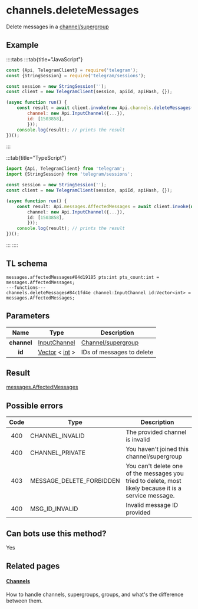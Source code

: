 # channels.deleteMessages

Delete messages in a [channel/supergroup](https://core.telegram.org/api/channel)

## Example

::::tabs
:::tab{title="JavaScript"}

```js
const {Api, TelegramClient} = require('telegram');
const {StringSession} = require('telegram/sessions');

const session = new StringSession('');
const client = new TelegramClient(session, apiId, apiHash, {});

(async function run() {
    const result = await client.invoke(new Api.channels.deleteMessages({
		channel: new Api.InputChannel({...}),
		id: [1503858],
		}));
    console.log(result); // prints the result
})();

```

:::

:::tab{title="TypeScript"}

```ts
import {Api, TelegramClient} from 'telegram';
import {StringSession} from 'telegram/sessions';

const session = new StringSession('');
const client = new TelegramClient(session, apiId, apiHash, {});

(async function run() {
    const result: Api.messages.AffectedMessages = await client.invoke(new Api.channels.deleteMessages({
		channel: new Api.InputChannel({...}),
		id: [1503858],
		}));
    console.log(result); // prints the result
})();

```

:::
::::

## TL schema

```
messages.affectedMessages#84d19185 pts:int pts_count:int = messages.AffectedMessages;
---functions---
channels.deleteMessages#84c1fd4e channel:InputChannel id:Vector<int> = messages.AffectedMessages;
```

## Parameters

|    Name     | Type                                                                                              | Description                                                 |
| :---------: | ------------------------------------------------------------------------------------------------- | ----------------------------------------------------------- |
| **channel** | [InputChannel](https://core.telegram.org/type/InputChannel)                                       | [Channel/supergroup](https://core.telegram.org/api/channel) |
|   **id**    | [Vector](https://core.telegram.org/type/Vector%20t) < [int](https://core.telegram.org/type/int) > | IDs of messages to delete                                   |

## Result

[messages.AffectedMessages](https://core.telegram.org/type/messages.AffectedMessages)

## Possible errors

| Code | Type                     | Description                                                                                            |
| :--: | ------------------------ | ------------------------------------------------------------------------------------------------------ |
| 400  | CHANNEL_INVALID          | The provided channel is invalid                                                                        |
| 400  | CHANNEL_PRIVATE          | You haven't joined this channel/supergroup                                                             |
| 403  | MESSAGE_DELETE_FORBIDDEN | You can't delete one of the messages you tried to delete, most likely because it is a service message. |
| 400  | MSG_ID_INVALID           | Invalid message ID provided                                                                            |

## Can bots use this method?

Yes

## Related pages

#### [Channels](https://core.telegram.org/api/channel)

How to handle channels, supergroups, groups, and what's the difference between them.
